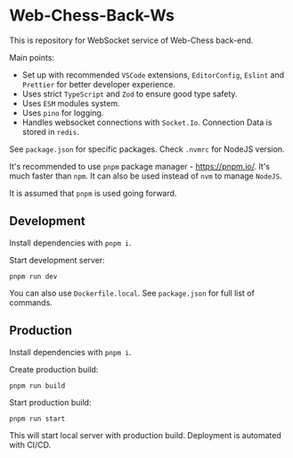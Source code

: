 # Web-Chess-Back-Ws

This is repository for WebSocket service of Web-Chess back-end.

Main points:

- Set up with recommended `VSCode` extensions, `EditorConfig`, `Eslint` and `Prettier` for better developer experience.
- Uses strict `TypeScript` and `Zod` to ensure good type safety.
- Uses `ESM` modules system.
- Uses `pino` for logging.
- Handles websocket connections with `Socket.Io`. Connection Data is stored in `redis`.

See `package.json` for specific packages. Check `.nvmrc` for NodeJS version.

It's recommended to use `pnpm` package manager - <https://pnpm.io/>. It's much faster than `npm`. It can also be used instead of `nvm` to manage `NodeJS`.

It is assumed that `pnpm` is used going forward.

## Development

Install dependencies with `pnpm i`.

Start development server:

```#!/bin/bash
pnpm run dev
```

You can also use `Dockerfile.local`. See `package.json` for full list of commands.

## Production

Install dependencies with `pnpm i`.

Create production build:

```#!/bin/bash
pnpm run build
```

Start production build:

```#!/bin/bash
pnpm run start
```

This will start local server with production build. Deployment is automated with CI/CD.
